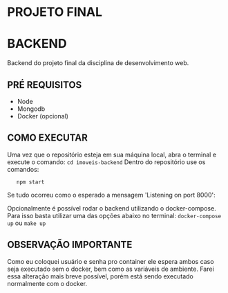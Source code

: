 # PROJETO FINAL
# BACKEND
Backend do projeto final da disciplina de desenvolvimento web.

## PRÉ REQUISITOS
 - Node
 - Mongodb
 - Docker (opcional)

## COMO EXECUTAR

Uma vez que o repositório esteja em sua máquina local, abra o terminal e execute o comando:
`cd imoveis-backend`
Dentro do repositório use os comandos:
```npm install
   npm start
```
Se tudo ocorreu como o esperado a mensagem 'Listening on port 8000':

Opcionalmente é possível rodar o backend utilizando o docker-compose. Para isso basta utilizar uma das opções abaixo no terminal:
`docker-compose up`
ou
`make up`

## OBSERVAÇÃO IMPORTANTE
Como eu coloquei usuário e senha pro container ele espera ambos caso seja executado sem o docker, bem como as variáveis de ambiente. Farei essa alteração mais breve possível, porém está sendo executado normalmente com o docker. 
